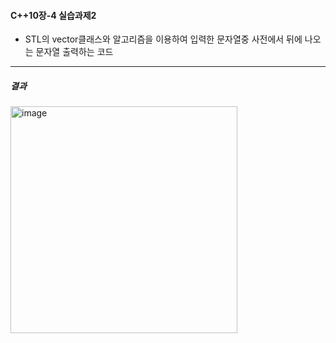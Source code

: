 #### C++10장-4 실습과제2
  * STL의 vector클래스와 알고리즘을 이용하여 입력한 문자열중 사전에서 뒤에 나오는 문자열 출력하는 코드

---
##### 결과
<img width="363" alt="image" src="https://github.com/user-attachments/assets/6532b303-c4e2-4deb-adf4-0c8bc3dd03b0">

